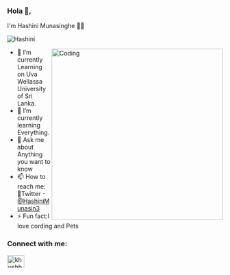 ### Hola 🙌, 
I'm Hashini Munasinghe 👩‍💻
<p align="left"> <img src="https://komarev.com/ghpvc/?username=Hashinininirasha=Profile%20views&color=129e00&style=plastic" alt="Hashini" /> </p>
<img align="right" alt="Coding" width="400" src="https://user-images.githubusercontent.com/52965775/103438665-1734c000-4c5b-11eb-9af2-a37a9229d132.gif">

- 🔭 I’m currently Learning on Uva Wellassa University of Sri Lanka.  
- 🌱 I’m currently learning Everything.
- 💬 Ask me about Anything you want to know
- 📫 How to reach me:  📌Twitter -[@HashiniMunasin3](https://mobile.twitter.com/HashiniMunasin3)
- ⚡ Fun fact:I love cording and Pets

### Connect with me:

<p align="left">
<!-- 
<a href="https://twitter.com/HashiniMunasin3" target="blank"><img align="center" src="https://cdn.jsdelivr.net/npm/simple-icons@3.0.1/icons/twitter.svg" alt="khushboogoel01" height="30" width="40" /></a> -->
<a href="https://www.linkedin.com/in/hashini-munasinghe-37a42a1a8/" target="blank"><img align="center" src="https://cdn.jsdelivr.net/npm/simple-icons@3.0.1/icons/linkedin.svg" alt="khushboogoel01" height="30" width="40" /></a>

</p>
